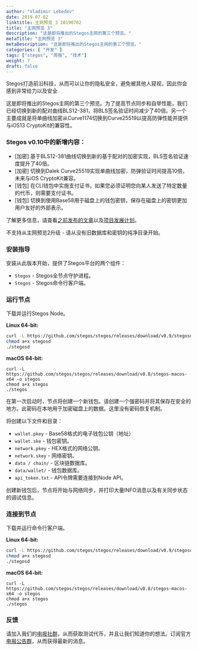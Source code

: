 ```yaml
---
author: "Vladimir Lebedev"
date: 2019-07-02
linktitle: 主网预览 3 20190702
title: "主网预览 3"
description: "这是即将推出的Stegos主网的第三个预览。"
metaTitle: "主网预览 3"
metaDescription: "这是即将推出的Stegos主网的第三个预览。"
categories: [ "开发" ]
tags: ["stegos", "周报", "技术"]
weight: 7
draft: false
---
```


Stegos打造前沿科技，从而可以让你的隐私安全，避免被其他人窥视，因此你会感到非常给力以及安全

这是即将推出的Stegos主网的第三个预览。为了提高节点同步和自举性能，我们已经切换到新的配对曲线BLS12-381，将BLS签名验证时间减少了40倍。另一个主要成就是将单曲线加密从Curve1174切换到Curve25519以提高防弹性能并提供与iOS13 CryptoKit的兼容性。

### Stegos v0.10中的新增内容：

- [加密] 基于BLS12-381曲线切换到新的基于配对的加密实现，BLS签名验证速度提升了40倍。
- [加密] 切换到Dalek Curve25519实现单曲线加密，防弹验证时间提高10倍，未来与iOS CryptoKit兼容。
- [钱包] 在CLI钱包中实施支付证书，如果您必须证明您向某人发送了特定数量的代币，则需要支付证书。
- [钱包] 切换到使用Base58用于磁盘上的钱包密钥，保存在磁盘上的密钥更加用户友好的外部表示。

了解更多信息，请查看[之前发布的文章][1]以及[项目发展计划][2]。

不支持从主网预览2升级 - 请从没有旧数据库和密钥的纯净目录开始。


### 安装指导

安装从此版本开始，提供了Stegos平台的两个组件：
- `Stegos` - Stegos全节点守护进程。
- `Stegos` - Stegos命令行客户端。

### 运行节点

下载并运行Stegos Node。

**Linux 64-bit:**
```bash
curl -L https://github.com/stegos/stegos/releases/download/v0.9/stegosd-linux-x64 -o stegosd
chmod a+x stegosd
./stegosd
```

**macOS 64-bit:**
```
curl -L https://github.com/stegos/stegos/releases/download/v0.8/stegos-macos-x64 -o stegos
chmod a+x stegos
./stegos
```

在第一次启动时，节点将创建一个新钱包。请创建一个强密码并将其保存在安全的地方。此密码在本地用于加密磁盘上的数据。这里没有密码恢复机制。

将创建以下文件和目录：

- `wallet.pkey` - Base58格式的电子钱包公钥（地址）
- `wallet.ske` - 钱包密钥。
- `network.pkey` - HEX格式的网络公钥。
- `network.skey` - 网络密钥。
- `data / chain/` - 区块链数据库。
- `data/wallet/` - 钱包数据库。
- `api_token.txt` - API令牌需要连接到Node API。

创建新钱包后，节点将开始与网络同步，并打印大量INFO消息以及有关同步状态的调试信息。

### 连接到节点

下载并运行命令行客户端。

**Linux 64-bit:**

```bash
curl -L https://github.com/stegos/stegos/releases/download/v0.9/stegosd-linux-x64 -o stegosd
chmod a+x stegosd
./stegosd
```

**macOS 64-bit:**

```
curl -L https://github.com/stegos/stegos/releases/download/v0.8/stegos-macos-x64 -o stegos
chmod a+x stegos
./stegos
```

### 反馈

请加入我们的[电报社群][3]，从而获取测试代币，并且让我们知道你的想法。订阅官方[电报公告群][4]，从而获得最新的消息。

[1]:https://github.com/stegos/stegos/releases
[2]:https://github.com/stegos/stegos/wiki/project-plan#sprint19
[3]:https://stg.to/tgcch
[4]:https://stg.to/tgnch
